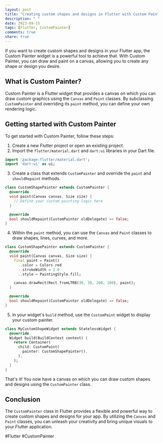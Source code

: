 ```yaml
---
layout: post
title: "Creating custom shapes and designs in Flutter with Custom Painter"
description: " "
date: 2023-09-15
tags: [Flutter, CustomPainter]
comments: true
share: true
---
```


If you want to create custom shapes and designs in your Flutter app, the Custom Painter widget is a powerful tool to achieve that. With Custom Painter, you can draw and paint on a canvas, allowing you to create any shape or design you desire.

## What is Custom Painter?

Custom Painter is a Flutter widget that provides a canvas on which you can draw custom graphics using the `Canvas` and `Paint` classes. By subclassing `CustomPainter` and overriding its `paint` method, you can define your own rendering logic.

## Getting started with Custom Painter

To get started with Custom Painter, follow these steps:

1. Create a new Flutter project or open an existing project.
2. Import the `flutter/material.dart` and `dart:ui` libraries in your Dart file.

```dart
import 'package:flutter/material.dart';
import 'dart:ui' as ui;
```

3. Create a class that extends `CustomPainter` and override the `paint` and `shouldRepaint` methods.

```dart
class CustomShapePainter extends CustomPainter {
  @override
  void paint(Canvas canvas, Size size) {
    // Define your custom painting logic here
  }

  @override
  bool shouldRepaint(CustomPainter oldDelegate) => false;
}
```

4. Within the `paint` method, you can use the `Canvas` and `Paint` classes to draw shapes, lines, curves, and more.

```dart
class CustomShapePainter extends CustomPainter {
  @override
  void paint(Canvas canvas, Size size) {
    final paint = Paint()
      ..color = Colors.red
      ..strokeWidth = 2.0
      ..style = PaintingStyle.fill;

    canvas.drawRect(Rect.fromLTRB(30, 30, 200, 200), paint);
  }

  @override
  bool shouldRepaint(CustomPainter oldDelegate) => false;
}
```

5. In your widget's `build` method, use the `CustomPaint` widget to display your custom painter.

```dart
class MyCustomShapeWidget extends StatelessWidget {
  @override
  Widget build(BuildContext context) {
    return Container(
      child: CustomPaint(
        painter: CustomShapePainter(),
      ),
    );
  }
}
```

That's it! You now have a canvas on which you can draw custom shapes and designs using the `CustomPainter` class.

## Conclusion

The `CustomPainter` class in Flutter provides a flexible and powerful way to create custom shapes and designs for your app. By utilizing the `Canvas` and `Paint` classes, you can unleash your creativity and bring unique visuals to your Flutter application.

#Flutter #CustomPainter